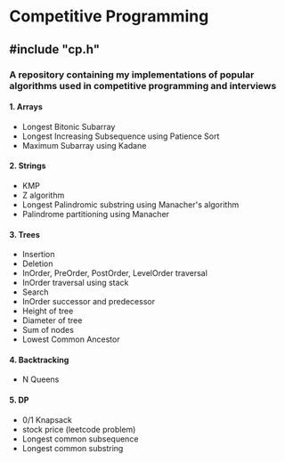 # Competitive Programming

## #include "cp.h"

### A repository containing my implementations of popular algorithms used in competitive programming and interviews

#### 1. Arrays

- Longest Bitonic Subarray
- Longest Increasing Subsequence using Patience Sort
- Maximum Subarray using Kadane

#### 2. Strings

- KMP
- Z algorithm
- Longest Palindromic substring using Manacher's algorithm
- Palindrome partitioning using Manacher

#### 3. Trees

- Insertion
- Deletion
- InOrder, PreOrder, PostOrder, LevelOrder traversal
- InOrder traversal using stack
- Search
- InOrder successor and predecessor
- Height of tree
- Diameter of tree
- Sum of nodes
- Lowest Common Ancestor

#### 4. Backtracking

- N Queens
  
#### 5. DP

- 0/1 Knapsack
- stock price (leetcode problem)
- Longest common subsequence
- Longest common substring

